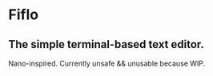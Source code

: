 # Fiflo
## The simple terminal-based text editor.

Nano-inspired. Currently unsafe && unusable because WIP.
